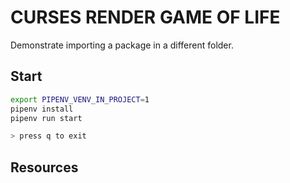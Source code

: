 # CURSES RENDER GAME OF LIFE

Demonstrate importing a package in a different folder.  

## Start

```sh
export PIPENV_VENV_IN_PROJECT=1
pipenv install
pipenv run start

> press q to exit
```


## Resources

